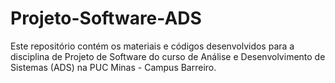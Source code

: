 # Projeto-Software-ADS
Este repositório contém os materiais e códigos desenvolvidos para a disciplina de Projeto de Software do curso de Análise e Desenvolvimento de Sistemas (ADS) na PUC Minas - Campus Barreiro.
